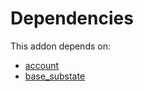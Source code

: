 # Dependencies

This addon depends on:

- [account](https://github.com/bringout/oca-ocb-accounting)
- [base_substate](https://github.com/bringout/oca-technical)
